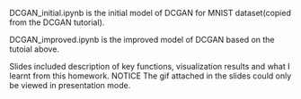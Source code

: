 DCGAN_initial.ipynb is the initial model of DCGAN for MNIST dataset(copied from the DCGAN tutorial).

DCGAN_improved.ipynb is the improved model of DCGAN based on the tutoial above.

Slides included description of key functions, visualization results and what I learnt from this homework. 
NOTICE The gif attached in the slides could only be viewed in presentation mode.
